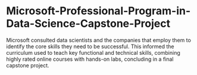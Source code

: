 # Microsoft-Professional-Program-in-Data-Science-Capstone-Project
Microsoft consulted data scientists and the companies that employ them to identify the core skills they need to be successful. This informed the curriculum used to teach key functional and technical skills, combining highly rated online courses with hands-on labs, concluding in a final capstone project.
